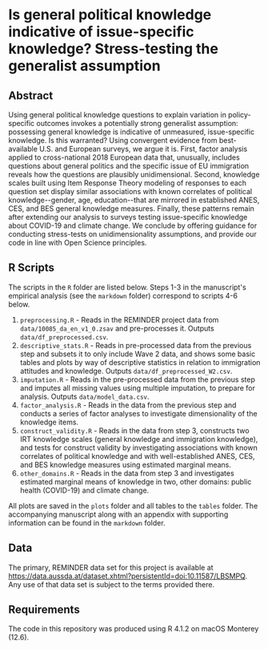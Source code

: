 # Is general political knowledge indicative of issue-specific knowledge? Stress-testing the generalist assumption

## Abstract

Using general political knowledge questions to explain variation in policy-specific outcomes invokes a potentially strong generalist assumption: possessing general knowledge is indicative of unmeasured, issue-specific knowledge. Is this warranted? Using convergent evidence from best-available U.S. and European surveys, we argue it is. First, factor analysis applied to cross-national 2018 European data that, unusually, includes questions about general politics and the specific issue of EU immigration reveals how the questions are plausibly unidimensional. Second, knowledge scales built using Item Response Theory modeling of responses to each question set display similar associations with known correlates of political knowledge--gender, age, education--that are mirrored in established ANES, CES, and BES general knowledge measures. Finally, these patterns remain after extending our analysis to surveys testing issue-specific knowledge about COVID-19 and climate change. We conclude by offering  guidance for conducting stress-tests on unidimensionality assumptions, and provide our code in line with Open Science principles.

## R Scripts

The scripts in the `R` folder are listed below. Steps 1-3 in the manuscript's empirical analysis (see the `markdown` folder) correspond to scripts 4-6 below.

1. `preprocessing.R` - Reads in the REMINDER project data from `data/10085_da_en_v1_0.zsav` and pre-processes it. Outputs `data/df_preprocessed.csv`. 
2. `descriptive_stats.R` - Reads in pre-processed data from the previous step and subsets it to only include Wave 2 data, and shows some basic tables and plots by way of descriptive statistics in relation to immigration attitudes and knowledge. Outputs `data/df_preprocessed_W2.csv`.
3. `imputation.R` - Reads in the pre-processed data from the previous step and imputes all missing values using multiple imputation, to prepare for analysis. Outputs `data/model_data.csv`. 
4. `factor_analysis.R` - Reads in the data from the previous step and conducts a series of factor analyses to investigate dimensionality of the knowledge items.
5. `construct_validity.R` - Reads in the data from step 3, constructs two IRT knowledge scales (general knowledge and immigration knowledge), and tests for construct validity by investigating associations with known correlates of political knowledge and with well-established ANES, CES, and BES knowledge measures using estimated marginal means.
6. `other_domains.R` - Reads in the data from step 3 and investigates estimated marginal means of knowledge in two, other domains: public health (COVID-19) and climate change.

All plots are saved in the `plots` folder and all tables to the `tables` folder. The accompanying manuscript along with an appendix with supporting information can be found in the `markdown` folder. 

## Data

The primary, REMINDER data set for this project is available at https://data.aussda.at/dataset.xhtml?persistentId=doi:10.11587/LBSMPQ. Any use of that data set is subject to the terms provided there.

## Requirements

The code in this repository was produced using R 4.1.2 on macOS Monterey (12.6).
